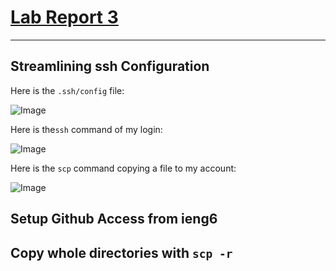 # [Lab Report 3](https://kl2024.github.io/cse15l-lab-reports/lab-report-2-week-6.html)
---
## Streamlining ssh Configuration

Here is the `.ssh/config` file:

![Image](https://user-images.githubusercontent.com/103288212/168501433-fb0236c6-6a5a-4ad9-b359-8f4551f7ceee.png)

Here is the`ssh` command of my login:

![Image](https://user-images.githubusercontent.com/103288212/168501512-4c37be74-07f5-496f-9692-763395196270.png)

Here is the `scp` command copying a file to my account:

![Image](https://user-images.githubusercontent.com/103288212/168501956-b28ae40e-2ec9-47dd-bd27-f011a05cc77e.png)


## Setup Github Access from ieng6



## Copy whole directories with `scp -r`
